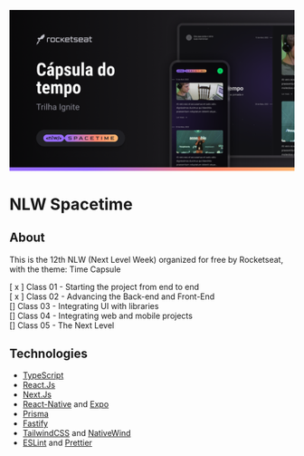 ![Thumbnail](.github/Thumbnail.png)

# NLW Spacetime

## About

This is the 12th NLW (Next Level Week) organized for free by Rocketseat, with the theme: Time Capsule <br />

[ x ] Class 01 - Starting the project from end to end <br />
[ x ] Class 02 - Advancing the Back-end and Front-End
<br />
[] Class 03 - Integrating UI with libraries
<br />
[] Class 04 - Integrating web and mobile projects
<br />
[] Class 05 - The Next Level

## Technologies

- [TypeScript](https://www.typescriptlang.org/)
- [React.Js](https://react.dev/)
- [Next.Js](https://nextjs.org/)
- [React-Native](https://reactnative.dev/) and [Expo](https://expo.dev/)
- [Prisma](https://www.prisma.io/)
- [Fastify](https://www.fastify.io/)
- [TailwindCSS](https://tailwindcss.com/) and [NativeWind](https://www.nativewind.dev/)
- [ESLint](https://eslint.org/) and [Prettier](https://prettier.io/)

